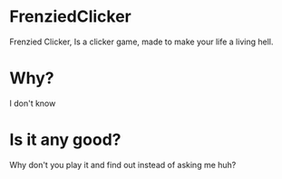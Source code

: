 # FrenziedClicker

Frenzied Clicker, Is a clicker game, made to make your life a living hell.


# Why?

I don't know

# Is it any good?

Why don't you play it and find out instead of asking me huh?